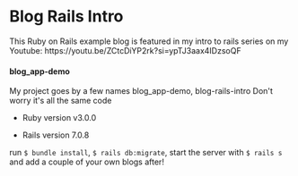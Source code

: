 
<h1> Blog Rails Intro </h1>
This Ruby on Rails example blog is featured in my intro to rails series on my Youtube: https://youtu.be/ZCtcDiYP2rk?si=ypTJ3aax4IDzsoQF

<h4> blog_app-demo </h4>
My project goes by a few names
blog_app-demo, blog-rails-intro
Don't worry it's all the same code

* Ruby version
v3.0.0

* Rails version 7.0.8

run `$ bundle install`, `$ rails db:migrate`, start the server with `$ rails s` and add a couple of your own blogs after!

